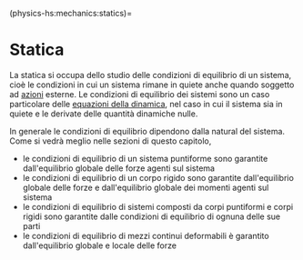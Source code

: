 (physics-hs:mechanics:statics)=
# Statica

La statica si occupa dello studio delle condizioni di equilibrio di un sistema, cioè le condizioni in cui un sistema rimane in quiete anche quando soggetto ad [azioni](physics-hs:mechanics:actions) esterne. Le condizioni di equilibrio dei sistemi sono un caso particolare delle [equazioni della dinamica](physics-hs:mechanics:dynamics), nel caso in cui il sistema sia in quiete e le derivate delle quantità dinamiche nulle.

In generale le condizioni di equilibrio dipendono dalla natural del sistema. Come si vedrà meglio nelle sezioni di questo capitolo,
- le condizioni di equilibrio di un sistema puntiforme sono garantite dall'equilibrio globale delle forze agenti sul sistema
- le condizioni di equilibrio di un corpo rigido sono garantite dall'equilibrio globale delle forze e dall'equilibrio globale dei momenti agenti sul sistema
- le condizioni di equilibrio di sistemi composti da corpi puntiformi e corpi rigidi sono garantite dalle condizioni di equilibrio di ognuna delle sue parti
- le condizioni di equilibrio di mezzi continui deformabili è garantito dall'equilibrio globale e locale delle forze 




